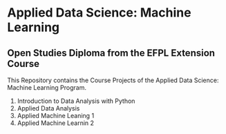 # Applied Data Science: Machine Learning
## Open Studies Diploma from the EFPL Extension Course


This Repository contains the Course Projects of the Applied Data Science: Machine Learning Program.

1. Introduction to Data Analysis with Python
2. Applied Data Analysis
3. Applied Machine Leaning 1
4. Applied Machine Learnin 2
